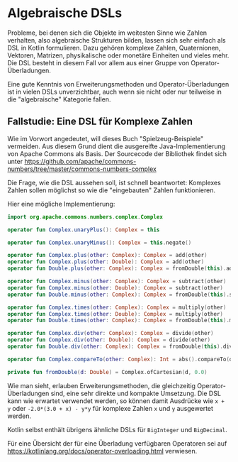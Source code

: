 # Algebraische DSLs

Probleme, bei denen sich die Objekte im weitesten Sinne wie Zahlen verhalten, also
algebraische Strukturen bilden, lassen sich sehr einfach als DSL in Kotlin formulieren.
Dazu gehören komplexe Zahlen, Quaternionen, Vektoren, Matrizen, physikalische
oder monetäre Einheiten und vieles mehr. Die DSL besteht in diesem Fall vor allem
aus einer Gruppe von Operator-Überladungen.

Eine gute Kenntnis von Erweiterungsmethoden und Operator-Überladungen ist in
vielen DSLs unverzichtbar, auch wenn sie nicht oder nur teilweise in die
"algebraische" Kategorie fallen.

## Fallstudie: Eine DSL für Komplexe Zahlen 

Wie im Vorwort angedeutet, will dieses Buch "Spielzeug-Beispiele" vermeiden.
Aus diesem Grund dient die ausgereifte Java-Implementierung von Apache Commons als Basis.
Der Sourcecode der Bibliothek findet sich unter
https://github.com/apache/commons-numbers/tree/master/commons-numbers-complex

Die Frage, wie die DSL aussehen soll, ist schnell beantwortet: Komplexes Zahlen sollen
möglichst so wie die "eingebauten" Zahlen funktionieren. 

Hier eine mögliche Implementierung:

```kotlin
import org.apache.commons.numbers.complex.Complex

operator fun Complex.unaryPlus(): Complex = this

operator fun Complex.unaryMinus(): Complex = this.negate()

operator fun Complex.plus(other: Complex): Complex = add(other)
operator fun Complex.plus(other: Double): Complex = add(other)
operator fun Double.plus(other: Complex): Complex = fromDouble(this).add(this)

operator fun Complex.minus(other: Complex): Complex = subtract(other)
operator fun Complex.minus(other: Double): Complex = subtract(other)
operator fun Double.minus(other: Complex): Complex = fromDouble(this).subtract(other)

operator fun Complex.times(other: Complex): Complex = multiply(other)
operator fun Complex.times(other: Double): Complex = multiply(other)
operator fun Double.times(other: Complex): Complex = fromDouble(this).multiply(other)

operator fun Complex.div(other: Complex): Complex = divide(other)
operator fun Complex.div(other: Double): Complex = divide(other)
operator fun Double.div(other: Complex): Complex = fromDouble(this).divide(other)

operator fun Complex.compareTo(other: Complex): Int = abs().compareTo(other.abs())

private fun fromDouble(d: Double) = Complex.ofCartesian(d, 0.0)
```

Wie man sieht, erlauben Erweiterungsmethoden, die gleichzeitig Operator-Überladungen
sind, eine sehr direkte und kompakte Umsetzung. Die DSL kann wie erwartet verwendet
werden, so können damit Ausdrücke wie `x + y` oder `-2.0*(3.0 + x) - y*y` für
komplexe Zahlen `x` und `y` ausgewertet werden.

Kotlin selbst enthält übrigens ähnliche DSLs für `BigInteger` und `BigDecimal`.

Für eine Übersicht der für eine Überladung verfügbaren Operatoren sei auf
https://kotlinlang.org/docs/operator-overloading.html
verwiesen.
